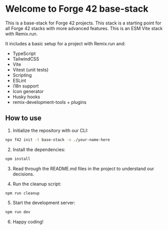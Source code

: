 # Welcome to Forge 42 base-stack

This is a base-stack for Forge 42 projects. This stack is a starting point for all Forge 42 stacks with more 
advanced features. This is an ESM Vite stack with Remix.run.

It includes a basic setup for a project with Remix.run and:
- TypeScript
- TailwindCSS
- Vite
- Vitest (unit tests)
- Scripting
- ESLint
- i18n support
- Icon generator
- Husky hooks
- remix-development-tools + plugins

## How to use

1. Initialize the repository with our CLI:
```bash
npx f42 init -t base-stack -o ./your-name-here
```
2. Install the dependencies:
```bash
npm install
```
3. Read through the README.md files in the project to understand our decisions.

4. Run the cleanup script:
```bash
npm run cleanup
```
5. Start the development server:
```bash
npm run dev
```
6. Happy coding!

